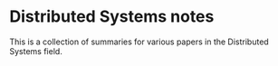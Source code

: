 # Distributed Systems notes

This is a collection of summaries for various papers in the Distributed Systems field.
